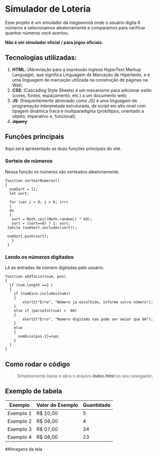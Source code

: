 # Simulador de Loteria

Esse projeto é um simulador da *megasenna* onde o usuário digita 6 números e selecionamos aleatoriamente e comparamos para verificar quantos números você acertou.

**Não é um simulador oficial / para jogos oficiais.**

## Tecnologias utilizadas:
1. **HTML**: (Abreviação para a expressão inglesa HyperText Markup Language), que significa Linguagem de Marcação de Hipertexto, e é uma linguagem de marcação utilizada na construção de páginas na Web;
2. **CSS**: (Cascading Style Sheets) é um mecanismo para adicionar estilo (cores, fontes, espaçamento, etc.) a um documento web;
3. **JS**: (frequentemente abreviado como JS) é uma linguagem de programação interpretada estruturada, de script em alto nível com tipagem dinâmica fraca e multiparadigma (protótipos, orientado a objeto, imperativo e, funcional);
4. ~~**Jquery**~~

## Funções principais
Aqui será apresentado as duas funções principais do site.

### Sorteio de números
Nessa função os números são sorteados aleatoriamente.
```
function sortearNumeros()
{
  numSort = [];
  let sort;

  for (var i = 0; i < 6; i++)
  {
  do
  {
   sort = Math.ceil(Math.random() * 60);
   sort = (sort==0) ? 1: sort;
 }while (numSort.includes(sort));

 numSort.push(sort);
   }
 }
```

### Lendo os números digitados
Lê as entradas de número digitadas pelo usuário.
```
function addToList(num, pos)
{
  if (num.length ==2 )
  {
    if (numEsco.includes(num))
    {
        alert2("Erro", "Número ja escolhido, informe outro número");
    }
    else if (parseInt(num) >  60)
    {
        alert2("Erro", "Numero digitado nao pode ser maior que 60");
    }
    else
    {
      numEsco[pos-1]=num;
    }
  }
}
```
## Como rodar o código
>Simplesmente baixe e abra o arquivo **_index.html_** no seu navegador;

## Exemplo de tabela
|Exemplo   | Valor do Exemplo | Quantidade  |
|----------|------------------|-------------|
|Exemplo 1 |R$ 10,00          |5            |
|Exemplo 2 |R$ 08,00          |4            |
|Exemplo 3 |R$ 07,00          |34           |
|Exemplo 4 |R$ 08,00          |23           |

##Imagens da tela
